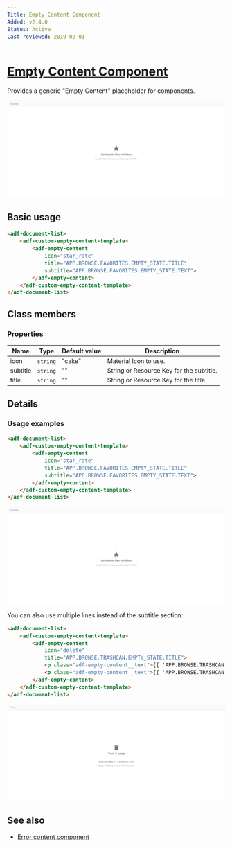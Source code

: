 ```yaml
---
Title: Empty Content Component
Added: v2.4.0
Status: Active
Last reviewed: 2019-02-01
---
```


# [Empty Content Component](../../../lib/core/src/lib/templates/empty-content/empty-content.component.ts "Defined in empty-content.component.ts")

Provides a generic "Empty Content" placeholder for components.

![Favorites screen](../../docassets/images/empty-content-favorites.png)

## Basic usage

```html
<adf-document-list>
    <adf-custom-empty-content-template>
        <adf-empty-content
            icon="star_rate"
            title="APP.BROWSE.FAVORITES.EMPTY_STATE.TITLE"
            subtitle="APP.BROWSE.FAVORITES.EMPTY_STATE.TEXT">
        </adf-empty-content>
    </adf-custom-empty-content-template>
</adf-document-list>
```

## Class members

### Properties

| Name | Type | Default value | Description |
| ---- | ---- | ------------- | ----------- |
| icon | `string` | "cake" | Material Icon to use. |
| subtitle | `string` | "" | String or Resource Key for the subtitle. |
| title | `string` | "" | String or Resource Key for the title. |

## Details

### Usage examples

```html
<adf-document-list>
    <adf-custom-empty-content-template>
        <adf-empty-content
            icon="star_rate"
            title="APP.BROWSE.FAVORITES.EMPTY_STATE.TITLE"
            subtitle="APP.BROWSE.FAVORITES.EMPTY_STATE.TEXT">
        </adf-empty-content>
    </adf-custom-empty-content-template>
</adf-document-list>
```

![Favorites screen](../../docassets/images/empty-content-favorites.png)

You can also use multiple lines instead of the subtitle section:

```html
<adf-document-list>
    <adf-custom-empty-content-template>
        <adf-empty-content
            icon="delete"
            title="APP.BROWSE.TRASHCAN.EMPTY_STATE.TITLE">
            <p class="adf-empty-content__text">{{ 'APP.BROWSE.TRASHCAN.EMPTY_STATE.FIRST_TEXT' | translate }}</p>
            <p class="adf-empty-content__text">{{ 'APP.BROWSE.TRASHCAN.EMPTY_STATE.SECOND_TEXT' | translate }}</p>
        </adf-empty-content>
    </adf-custom-empty-content-template>
</adf-document-list>
```

![Trashcan screen](../../docassets/images/empty-content-trashcan.png)

## See also

-   [Error content component](error-content.component.md)
